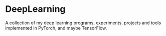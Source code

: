 # DeepLearning

A collection of my deep learning programs, experiments, projects and tools implemented in PyTorch, and maybe TensorFlow.

